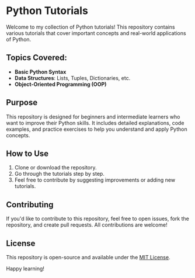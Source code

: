 # Python Tutorials

Welcome to my collection of Python tutorials! This repository contains various tutorials that cover important concepts and real-world applications of Python.

## Topics Covered:
- **Basic Python Syntax**
- **Data Structures**: Lists, Tuples, Dictionaries, etc.
- **Object-Oriented Programming (OOP)**


## Purpose
This repository is designed for beginners and intermediate learners who want to improve their Python skills. It includes detailed explanations, code examples, and practice exercises to help you understand and apply Python concepts.

## How to Use
1. Clone or download the repository.
2. Go through the tutorials step by step.
3. Feel free to contribute by suggesting improvements or adding new tutorials.

## Contributing
If you'd like to contribute to this repository, feel free to open issues, fork the repository, and create pull requests. All contributions are welcome!

## License
This repository is open-source and available under the [MIT License](LICENSE).

Happy learning!
